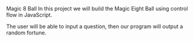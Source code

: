 Magic 8 Ball
In this project we will build the Magic Eight Ball using control flow in JavaScript.

The user will be able to input a question, then our program will output a random fortune.
